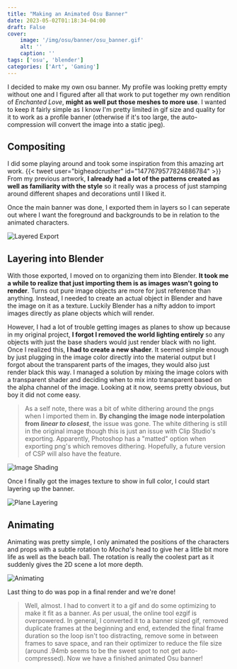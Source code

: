 ```yaml
---
title: "Making an Animated Osu Banner"
date: 2023-05-02T01:18:34-04:00
draft: False
cover: 
    image: '/img/osu/banner/osu_banner.gif'
    alt: ''
    caption: ''
tags: ['osu', 'blender']
categories: ['Art', 'Gaming']
---
```


I decided to make my own osu banner. My profile was looking pretty empty without one and I figured after all that work to put together my own rendition of *Enchanted Love*, **might as well put those meshes to more use**. I wanted to keep it fairly simple as I know I'm pretty limited in gif size and quality for it to work as a profile banner (otherwise if it's too large, the auto-compression will convert the image into a static jpeg).

## Compositing

I did some playing around and took some inspiration from this amazing art work.
{{< tweet user="bigheadcrusher" id="1477679577824886784" >}}
From my previous artwork, **I already had a lot of the patterns created as well as familiarity with the style** so it really was a process of just stamping around different shapes and decorations until I liked it.

Once the main banner was done, I exported them in layers so I can seperate out where I want the foreground and backgrounds to be in relation to the animated characters.

![Layered Export](/img/osu/banner/layering.gif)

## Layering into Blender

With those exported, I moved on to organizing them into Blender. **It took me a while to realize that just importing them is as images wasn't going to render**. Turns out pure image objects are more for just reference than anything. Instead, I needed to create an actual object in Blender and have the image on it as a texture. Luckily Blender has a nifty addon to import images directly as plane objects which will render.

However, I had a lot of trouble getting images as planes to show up because in my original project, **I forgot I removed the world lighting entirely** so any objects with just the base shaders would just render black with no light. Once I realized this, **I had to create a new shader**. It seemed simple enough by just plugging in the image color directly into the material output but I forgot about the transparent parts of the images, they would also just render black this way. I managed a solution by mixing the image colors with a transparent shader and deciding when to mix into transparent based on the alpha channel of the image. Looking at it now, seems pretty obvious, but boy it did not come easy.

> As a self note, there was a bit of white dithering around the pngs when I imported them in. **By changing the image node interpolation from *linear to* *closest***, the issue was gone. The white dithering is still in the original image though this is just an issue with Clip Studio's exporting. Apparently, Photoshop has a "matted" option when exporting png's which removes dithering. Hopefully, a future version of CSP will also have the feature.

![Image Shading](/img/osu/banner/image_shading.png)

Once I finally got the images texture to show in full color, I could start layering up the banner.

![Plane Layering](/img/osu/banner/plane_layering.png)

## Animating

Animating was pretty simple, I only animated the positions of the characters and props with a subtle rotation to *Mocha's* head to give her a little bit more life as well as the beach ball. The rotation is really the coolest part as it suddenly gives the 2D scene a lot more depth.

![Animating](/img/osu/banner/animating.gif)

Last thing to do was pop in a final render and we're done!

> Well, almost. I had to convert it to a gif and do some optimizing to make it fit as a banner. As per usual, the online tool ezgif is overpowered. In general, I converted it to a banner sized gif, removed duplicate frames at the beginning and end, extended the final frame duration so the loop isn't too distracting, remove some in between frames to save space, and ran their optimizer to reduce the file size (around .94mb seems to be the sweet spot to not get auto-compressed). Now we have a finished animated Osu banner!
